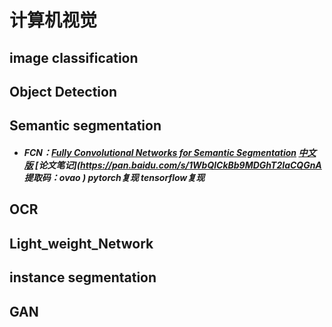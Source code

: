 #  计算机视觉





## image classification







## Object Detection







##  Semantic segmentation

- ##### **FCN**：[Fully Convolutional Networks for Semantic Segmentation](https://arxiv.org/abs/1411.4038)  [中文版](https://www.cnblogs.com/xuanxufeng/p/6249834.html)  [论文笔记](https://pan.baidu.com/s/1WbQlCkBb9MDGhT2IaCQGnA 提取码：ovao )  pytorch复现   tensorflow复现







## OCR





## Light_weight_Network



## instance segmentation



## GAN



